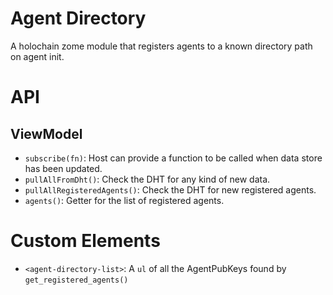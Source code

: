 # Agent Directory

A holochain zome module that registers agents to a known directory path on agent init.


# API

## ViewModel
 - `subscribe(fn)`: Host can provide a function to be called when data store has been updated.
 - `pullAllFromDht()`: Check the DHT for any kind of new data.
 - `pullAllRegisteredAgents()`: Check the DHT for new registered agents.
 - `agents()`: Getter for the list of registered agents.


# Custom Elements
- `<agent-directory-list>`: A `ul` of all the AgentPubKeys found by `get_registered_agents()`
